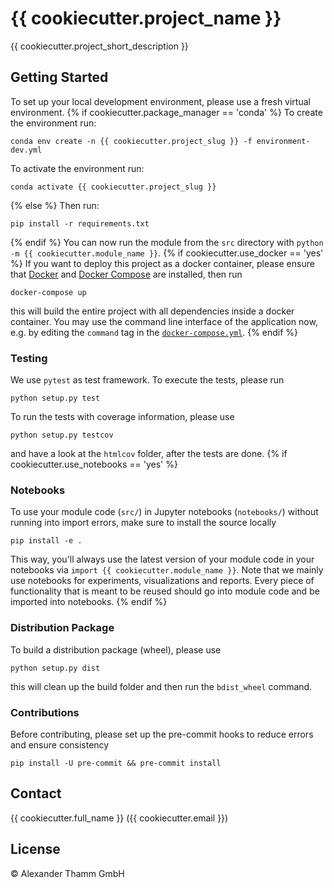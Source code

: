 # {{ cookiecutter.project_name }}

{{ cookiecutter.project_short_description }}

## Getting Started

To set up your local development environment, please use a fresh virtual environment.
{% if cookiecutter.package_manager == 'conda' %}
To create the environment run:

    conda env create -n {{ cookiecutter.project_slug }} -f environment-dev.yml

To activate the environment run:

    conda activate {{ cookiecutter.project_slug }}
{% else %}
Then run:

    pip install -r requirements.txt
{% endif %}
You can now run the module from the `src` directory with `python -m {{ cookiecutter.module_name }}`.
{% if cookiecutter.use_docker == 'yes' %}
If you want to deploy this project as a docker container, please ensure that [Docker](https://docs.docker.com/install/) and [Docker Compose](https://docs.docker.com/compose/install/) are installed, then run

    docker-compose up

this will build the entire project with all dependencies inside a docker container. You may use the command line interface of the application now, e.g. by editing the `command` tag in the [`docker-compose.yml`](./docker-compose.yml).
{% endif %}
### Testing

We use `pytest` as test framework. To execute the tests, please run

    python setup.py test

To run the tests with coverage information, please use

    python setup.py testcov

and have a look at the `htmlcov` folder, after the tests are done.
{% if cookiecutter.use_notebooks == 'yes' %}
### Notebooks

To use your module code (`src/`) in Jupyter notebooks (`notebooks/`) without running into import errors, make sure to install the source locally

    pip install -e .

This way, you'll always use the latest version of your module code in your notebooks via `import {{ cookiecutter.module_name }}`.
Note that we mainly use notebooks for experiments, visualizations and reports. Every piece of functionality that is meant to be reused should go into module code
and be imported into notebooks.
{% endif %}
### Distribution Package

To build a distribution package (wheel), please use

    python setup.py dist

this will clean up the build folder and then run the `bdist_wheel` command.

### Contributions

Before contributing, please set up the pre-commit hooks to reduce errors and ensure consistency

    pip install -U pre-commit && pre-commit install

## Contact

{{ cookiecutter.full_name }} ({{ cookiecutter.email }})

## License

© Alexander Thamm GmbH

